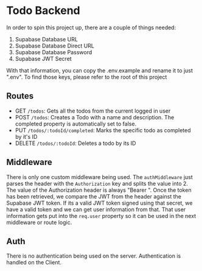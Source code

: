 # Todo Backend

In order to spin this project up, there are a couple of things needed:

1. Supabase Database URL
2. Supabase Database Direct URL
3. Supabase Database Password
4. Supabase JWT Secret

With that information, you can copy the .env.example and rename it to just ".env". To find those keys, please refer to the root of this project

## Routes

- GET `/todos`: Gets all the todos from the current logged in user
- POST `/todos`: Creates a Todo with a name and description. The completed property is automatically set to false.
- PUT `/todos/:todoId/completed`: Marks the specific todo as completed by it's ID
- DELETE `/todos/:todoId`: Deletes a todo by its ID

## Middleware

There is only one custom middleware being used. The `authMiddleware` just parses the header with the `Authorization` key and splits the value into 2. The value of the Authorization header is always "Bearer <token>". Once the token has been retrieved, we compare the JWT from the header against the Supabase JWT token. If its a valid JWT token signed using that secret, we have a valid token and we can get user information from that. That user information gets put into the `req.user` property so it can be used in the next middleware or route logic.

## Auth

There is no authentication being used on the server. Authentication is handled on the Client.  
